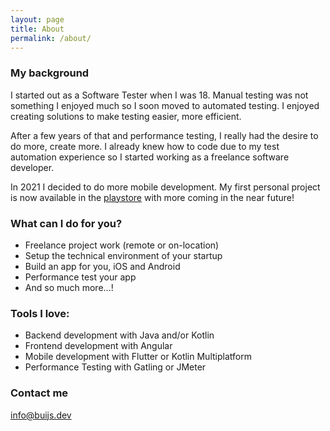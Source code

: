 ```yaml
---
layout: page
title: About
permalink: /about/
---
```


### My background

<p>I started out as a Software Tester when I was 18. Manual testing was not something I enjoyed much so I soon moved to automated testing. I enjoyed creating solutions to make testing easier, more efficient. </p> <p>After a few years of that and performance testing, I really had the desire to do more, create more. I already knew how to code due to my test automation experience so I started working as a freelance software developer. </p> <p> In 2021 I decided to do more mobile development. My first personal project is now available in the <a href="https://play.google.com/store/apps/details?id=dev.buijs.games.monsterdex">playstore</a> with more coming in the near future!</p>

### What can I do for you?
* Freelance project work (remote or on-location)
* Setup the technical environment of your startup
* Build an app for you, iOS and Android
* Performance test your app
* And so much more...!

### Tools I love:
* Backend development with Java and/or Kotlin
* Frontend development with Angular
* Mobile development with Flutter or Kotlin Multiplatform
* Performance Testing with Gatling or JMeter

### Contact me

[info@buijs.dev](mailto:info@buijs.dev)
